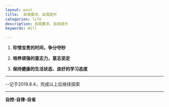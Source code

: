 ```yaml
---
layout: post
title:  自我要求、自我提升
categories: life
description: 自我要求、自我提升
keywords: Will

---
```

1. **珍惜宝贵的时间，争分夺秒**

2. **培养顽强的意志力，意志坚定**

3. **保持健康的生活状态、良好的学习态度**

---
--记于2019.8.4，完成以上后继续探索

---






























**自控-自律-自省**
